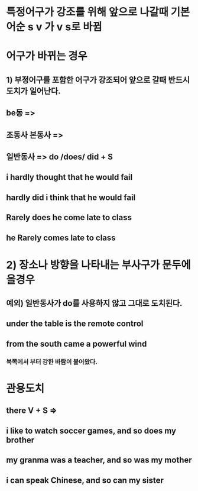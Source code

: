 # 특정어구가 강조를 위해 앞으로 나갈때 기본 어순 s v 가 v s로 바뀜

# 어구가 바뀌는 경우
## 1) 부정어구를 포함한 어구가 강조되어 앞으로 갈때 반드시 도치가 일어난다.
##  be동 => 
##  조동사 본동사 => 
##  일반동사 => do /does/ did + S


## i hardly thought that he would fail
## hardly did i think that he would fail 

## Rarely does he come late to class
## he Rarely comes late to class

# 2) 장소나 방향을 나타내는 부사구가 문두에 올경우 
## 예외) 일반동사가 do를 사용하지 않고 그대로 도치된다.

## under the table is the remote control

## from the south came a powerful wind 
### 북쪽에서 부터 강한 바람이 불어왔다.

# 관용도치
## there V + S => 
## i like to watch soccer games, and so does my brother 
## my granma was a teacher, and so was my mother
## i can speak Chinese, and so can my sister
